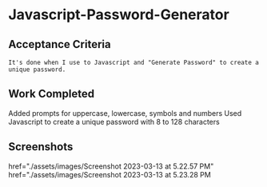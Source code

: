 # Javascript-Password-Generator

## Acceptance Criteria
    
    It's done when I use to Javascript and "Generate Password" to create a unique password.

## Work Completed

Added prompts for uppercase, lowercase, symbols and numbers
Used Javascript to create a unique password with 8 to 128 characters

## Screenshots

href="./assets/images/Screenshot 2023-03-13 at 5.22.57 PM"
href="./assets/images/Screenshot 2023-03-13 at 5.23.28 PM
